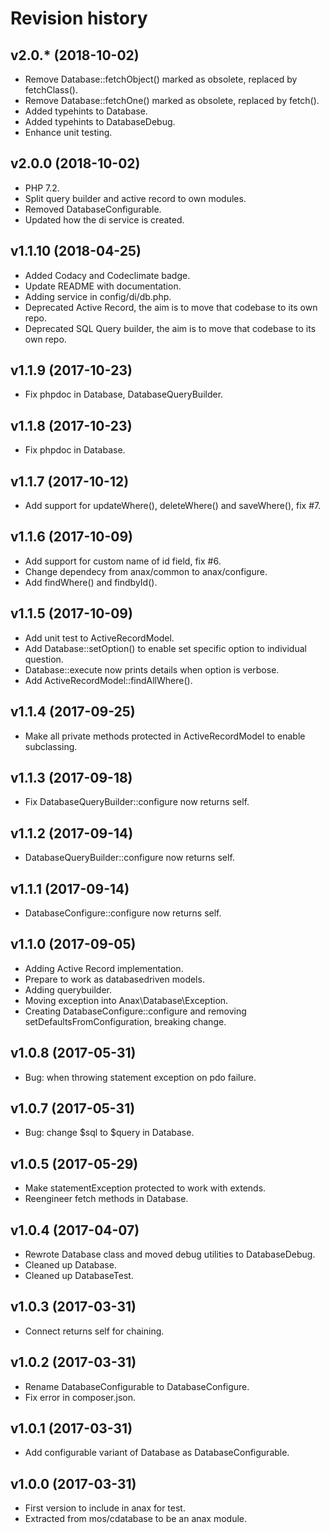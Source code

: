 Revision history
=================================


v2.0.* (2018-10-02)
---------------------------------

* Remove Database::fetchObject() marked as obsolete, replaced by fetchClass().
* Remove Database::fetchOne() marked as obsolete, replaced by fetch().
* Added typehints to Database.
* Added typehints to DatabaseDebug.
* Enhance unit testing.



v2.0.0 (2018-10-02)
---------------------------------

* PHP 7.2.
* Split query builder and active record to own modules.
* Removed DatabaseConfigurable.
* Updated how the di service is created.



v1.1.10 (2018-04-25)
---------------------------------

* Added Codacy and Codeclimate badge.
* Update README with documentation.
* Adding service in config/di/db.php.
* Deprecated Active Record, the aim is to move that codebase to its own repo.
* Deprecated SQL Query builder, the aim is to move that codebase to its own repo.



v1.1.9 (2017-10-23)
---------------------------------

* Fix phpdoc in Database, DatabaseQueryBuilder.



v1.1.8 (2017-10-23)
---------------------------------

* Fix phpdoc in Database.



v1.1.7 (2017-10-12)
---------------------------------

* Add support for updateWhere(), deleteWhere() and saveWhere(), fix #7.



v1.1.6 (2017-10-09)
---------------------------------

* Add support for custom name of id field, fix #6.
* Change dependecy from anax/common to anax/configure.
* Add findWhere() and findbyId().



v1.1.5 (2017-10-09)
---------------------------------

* Add unit test to ActiveRecordModel.
* Add Database::setOption() to enable set specific option to individual question.
* Database::execute now prints details when option is verbose.
* Add ActiveRecordModel::findAllWhere().



v1.1.4 (2017-09-25)
---------------------------------

* Make all private methods protected in ActiveRecordModel to enable subclassing.



v1.1.3 (2017-09-18)
---------------------------------

* Fix DatabaseQueryBuilder::configure now returns self.



v1.1.2 (2017-09-14)
---------------------------------

* DatabaseQueryBuilder::configure now returns self.



v1.1.1 (2017-09-14)
---------------------------------

* DatabaseConfigure::configure now returns self.



v1.1.0 (2017-09-05)
---------------------------------

* Adding Active Record implementation.
* Prepare to work as databasedriven models.
* Adding querybuilder.
* Moving exception into Anax\Database\Exception.
* Creating DatabaseConfigure::configure and removing setDefaultsFromConfiguration, breaking change.



v1.0.8 (2017-05-31)
---------------------------------

* Bug: when throwing statement exception on pdo failure.



v1.0.7 (2017-05-31)
---------------------------------

* Bug: change $sql to $query in Database.



v1.0.5 (2017-05-29)
---------------------------------

* Make statementException protected to work with extends.
* Reengineer fetch methods in Database.



v1.0.4 (2017-04-07)
---------------------------------

* Rewrote Database class and moved debug utilities to DatabaseDebug.
* Cleaned up Database.
* Cleaned up DatabaseTest.



v1.0.3 (2017-03-31)
---------------------------------

* Connect returns self for chaining.



v1.0.2 (2017-03-31)
---------------------------------

* Rename DatabaseConfigurable to DatabaseConfigure.
* Fix error in composer.json.



v1.0.1 (2017-03-31)
---------------------------------

* Add configurable variant of Database as DatabaseConfigurable.



v1.0.0 (2017-03-31)
---------------------------------

* First version to include in anax for test.
* Extracted from mos/cdatabase to be an anax module.
